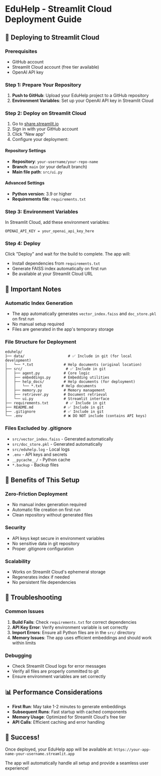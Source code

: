 # EduHelp - Streamlit Cloud Deployment Guide

## 🚀 Deploying to Streamlit Cloud

### Prerequisites
- GitHub account
- Streamlit Cloud account (free tier available)
- OpenAI API key

### Step 1: Prepare Your Repository

1. **Push to GitHub**: Upload your EduHelp project to a GitHub repository
2. **Environment Variables**: Set up your OpenAI API key in Streamlit Cloud

### Step 2: Deploy on Streamlit Cloud

1. Go to [share.streamlit.io](https://share.streamlit.io)
2. Sign in with your GitHub account
3. Click "New app"
4. Configure your deployment:

#### **Repository Settings**
- **Repository**: `your-username/your-repo-name`
- **Branch**: `main` (or your default branch)
- **Main file path**: `src/ui.py`

#### **Advanced Settings**
- **Python version**: 3.9 or higher
- **Requirements file**: `requirements.txt`

### Step 3: Environment Variables

In Streamlit Cloud, add these environment variables:

```
OPENAI_API_KEY = your_openai_api_key_here
```

### Step 4: Deploy

Click "Deploy" and wait for the build to complete. The app will:
- Install dependencies from `requirements.txt`
- Generate FAISS index automatically on first run
- Be available at your Streamlit Cloud URL

## 🔧 Important Notes

### **Automatic Index Generation**
- The app automatically generates `vector_index.faiss` and `doc_store.pkl` on first run
- No manual setup required
- Files are generated in the app's temporary storage

### **File Structure for Deployment**
```
eduhelp/
├── data/                    # ✅ Include in git (for local development)
│   └── *.txt              # Help documents (original location)
├── src/                    # ✅ Include in git
│   ├── agent.py           # Core logic
│   ├── embeddings.py      # Embedding utilities
│   ├── help_docs/         # Help documents (for deployment)
│   │   └── *.txt         # Help documents
│   ├── memory.py          # Memory management
│   ├── retriever.py       # Document retrieval
│   └── ui.py              # Streamlit interface
├── requirements.txt        # ✅ Include in git
├── README.md              # ✅ Include in git
├── .gitignore             # ✅ Include in git
└── .env                   # ❌ DO NOT include (contains API keys)
```

### **Files Excluded by .gitignore**
- `src/vector_index.faiss` - Generated automatically
- `src/doc_store.pkl` - Generated automatically
- `src/eduhelp.log` - Local logs
- `.env` - API keys and secrets
- `__pycache__/` - Python cache
- `*.backup` - Backup files

## 🎯 Benefits of This Setup

### **Zero-Friction Deployment**
- No manual index generation required
- Automatic file creation on first run
- Clean repository without generated files

### **Security**
- API keys kept secure in environment variables
- No sensitive data in git repository
- Proper .gitignore configuration

### **Scalability**
- Works on Streamlit Cloud's ephemeral storage
- Regenerates index if needed
- No persistent file dependencies

## 🐛 Troubleshooting

### **Common Issues**

1. **Build Fails**: Check `requirements.txt` for correct dependencies
2. **API Key Error**: Verify environment variable is set correctly
3. **Import Errors**: Ensure all Python files are in the `src/` directory
4. **Memory Issues**: The app uses efficient embeddings and should work within limits

### **Debugging**
- Check Streamlit Cloud logs for error messages
- Verify all files are properly committed to git
- Ensure environment variables are set correctly

## 📊 Performance Considerations

- **First Run**: May take 1-2 minutes to generate embeddings
- **Subsequent Runs**: Fast startup with cached components
- **Memory Usage**: Optimized for Streamlit Cloud's free tier
- **API Calls**: Efficient caching and error handling

## 🎉 Success!

Once deployed, your EduHelp app will be available at:
`https://your-app-name-your-username.streamlit.app`

The app will automatically handle all setup and provide a seamless user experience! 